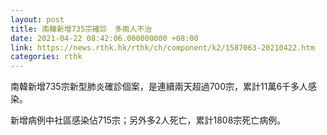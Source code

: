 ```yaml
---
layout: post
title: 南韓新增735宗確診　多兩人不治
date: 2021-04-22 08:42:06.000000000 +08:00
link: https://news.rthk.hk/rthk/ch/component/k2/1587063-20210422.htm
categories: rthk
---
```


南韓新增735宗新型肺炎確診個案，是連續兩天超過700宗，累計11萬6千多人感染。

新增病例中社區感染佔715宗；另外多2人死亡，累計1808宗死亡病例。
